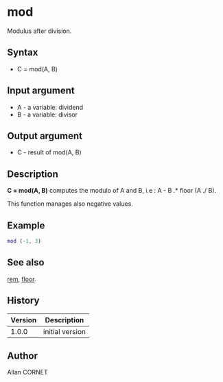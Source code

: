 # mod

Modulus after division.

## Syntax

- C = mod(A, B)

## Input argument

- A - a variable: dividend
- B - a variable: divisor

## Output argument

- C - result of mod(A, B)

## Description

  <p><b>C = mod(A, B)</b> computes the modulo of A and B, i.e : A - B .* floor (A ./ B).</p>
  <p>This function manages also negative values.</p>

## Example

```matlab
mod (-1, 3)
```

## See also

[rem](rem.md), [floor](floor.md).

## History

| Version | Description     |
| ------- | --------------- |
| 1.0.0   | initial version |

## Author

Allan CORNET
